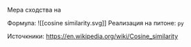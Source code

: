 

Мера сходства на



Формула:
![[cosine similarity.svg]]
Реализация на питоне:
`py`



Источкники:
https://en.wikipedia.org/wiki/Cosine_similarity
